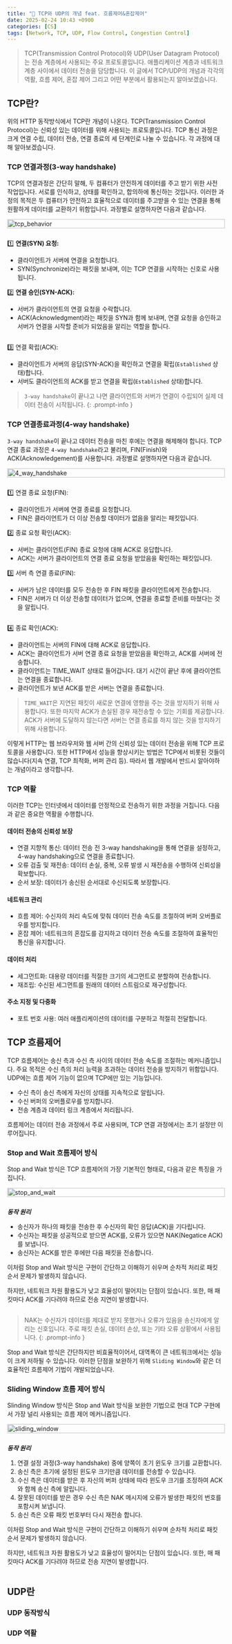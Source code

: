 ```yaml
---
title: "💬 TCP와 UDP의 개념 feat. 흐름제어&혼잡제어"
date: 2025-02-24 10:43 +0900
categories: [CS]
tags: [Network, TCP, UDP, Flow Control, Congestion Control]
---
```


> TCP(Transmission Control Protocol)와 UDP(User Datagram Protocol)는 전송 계층에서 사용되는 주요 프로토콜입니다. 애플리케이션 계층과 네트워크 계층 사이에서 데이터 전송을 담당합니다. 이 글에서 TCP/UDP의 개념과 각각의 역활, 흐름 제어, 혼잡 제어 그리고 어떤 부분에서 활용되는지 알아보겠습니다.

## TCP란?

위의 HTTP 동작방식에서 TCP란 개념이 나온다. TCP(Transmission Control Protocol)는 신뢰성 있는 데이터를 위해 사용되는 프로토콜입니다. TCP 통신 과정은 크게 연결 수립, 데이터 전송, 연결 종료의 세 단계인로 나눌 수 있습니다. 각 과정에 대해 알아보겠습니다. 

### TCP 연결과정(3-way handshake)

TCP의 연결과정은 간단히 말해, 두 컴퓨터가 안전하게 데이터를 주고 받기 위한 사전 작업입니다. 서로를 인식하고, 상태를 확인하고, 합의하에 통신하는 것입니다. 이러한 과정의 목적은 두 컴퓨터가 안전하고 효율적으로 데이터를 주고받을 수 있는 연결을 통해 원활하게 데이터를 교환하기 위함입니다. 과정별로 설명하자면 다음과 같습니다. 

<style>
  .img_container_box {
    display: flex;
    flex-wrap: wrap;
  }
  .left-div-example, .right-div-example {
    flex: 1;
    min-width: 300px; /* 최소 너비 설정 */
  }
  .left-div-example img {
    width: 100%;
    height: auto;
    padding-right: 10px;
  }
  .right-div-example {
    padding-top: 10px;
  }
  @media (max-width: 768px) {
    .right-div-example {
      flex-basis: 100%;
      order: 2;
    }
  }
</style>

<div class="img_container_box">

  <div class="left-div-example">
    <img src="https://github.com/Euihyunee/euihyunee.github.io/blob/main/_posts/img/tcp_behavior.png?raw=true" alt="tcp_behavior">
  </div>

  <div markdown="1" class="right-div-example">


1️⃣ **연결(SYN) 요청:**

- 클라이언트가 서버에 연결을 요청합니다.
- SYN(Synchronize)라는 패킷을 보내며, 이는 TCP 연결을 시작하는 신호로 사용됩니다.

2️⃣ **연결 승인(SYN-ACK):**

- 서버가 클라이언트의 연결 요청을 수락합니다.
- ACK(Acknowledgment)라는 패킷을 SYN과 함께 보내며, 연결 요청을 승인하고 서버가 연결을 시작할 준비가 되었음을 알리는 역할을 합니다.



</div>
</div>


3️⃣ 연결 확립(ACK):
- 클라이언트가 서버의 응답(SYN-ACK)을 확인하고 연결을 확립(`Established` 상태)합니다. 
- 서버도 클라이언트의 ACK를 받고 연결을 확립(`Established` 상태)합니다.

> `3-way handshake`이 끝나고 나면 클라이언트와 서버가 연결이 수립되어 실제 데이터 전송이 시작됩니다. 
{: .prompt-info }


### TCP 연결종료과정(4-way handshake)

`3-way handshake`이 끝나고 데이터 전송을 마친 후에는 연결을 해제해야 합니다. TCP 연결 종료 과정은 `4-way handshake`라고 불리며, FIN(Finish)와 ACK(Acknowledgement)를 사용합니다. 과정별로 설명하자면 다음과 같습니다.

<div class="img_container_box">
  <div class="left-div-example">
    <img src="https://github.com/Euihyunee/euihyunee.github.io/blob/main/_posts/img/4_way_handshake.png?raw=true" alt="4_way_handshake">
  </div>
  <div markdown="1" class="right-div-example">

1️⃣ 연결 종료 요청(FIN):

- 클라이언트가 서버에 연결 종료를 요청합니다.
- FIN은 클라이언트가 더 이상 전송할 데이터가 없음을 알리는 패킷입니다.

2️⃣ 종료 요청 확인(ACK):

- 서버는 클라이언트(FIN) 종료 요청에 대해 ACK로 응답합니다.
- ACK는 서버가 클라이언트의 연결 종료 요청을 받았음을 확인하는 패킷입니다.

3️⃣ 서버 측 연결 종료(FIN):

- 서버가 남은 데이터를 모두 전송한 후 FIN 패킷을 클라이언트에게 전송합니다.
- FIN은 서버가 더 이상 전송할 데이터가 없으며, 연결을 종료할 준비를 마쳤다는 것을 알립니다.


</div>
</div>

4️⃣ 종료 확인(ACK):

- 클라이언트는 서버의 FIN에 대해 ACK로 응답합니다.
- ACK는 클라이언트가 서버 연결 종료 요청을 받았음을 확인하고, ACK를 서버에 전송합니다. 
- 클라이언트는 TIME_WAIT 상태로 들어갑니다. 대기 시간이 끝난 후에 클라이언트는 연결을 종료합니다.
- 클라이언트가 보낸 ACK를 받은 서버는 연결을 종료합니다.

> `TIME_WAIT`은 지연된 패킷이 새로운 연결에 영향을 주는 것을 방지하기 위해 사용합니다. 또한 마지막 ACK가 손실된 경우 재전송할 수 있는 기회를 제공합니다. ACK가 서버에 도달하지 않는다면 서버는 연결 종료를 하지 않는 것을 방지하기 위해 사용합니다.

이렇게 HTTP는 웹 브라우저와 웹 서버 간의 신뢰성 있는 데이터 전송을 위해 TCP 프로토콜을 사용합니다. 또한 HTTP에서 성능을 향상시키는 방법은 TCP에서 비롯된 것들이 많습니다(지속 연결, TCP 최적화, 버퍼 관리 등). 따라서 웹 개발에서 반드시 알아야하는 개념이라고 생각합니다.

### TCP 역활

이러한 TCP는 인터넷에서 데이터를 안정적으로 전송하기 위한 과정을 거칩니다. 다음과 같은 중요한 역활을 수행합니다.
    
#### 데이터 전송의 신뢰성 보장 

- 연결 지향적 통신: 데이터 전송 전 3-way handshaking을 통해 연결을 설정하고, 4-way handshaking으로 연결을 종료합니다.
- 오류 검출 및 재전송: 데이터 손실, 중복, 오류 발생 시 재전송을 수행하여 신뢰성을 확보합니다.
- 순서 보장: 데이터가 송신된 순서대로 수신되도록 보장합니다.

#### 네트워크 관리

- 흐름 제어: 수신자의 처리 속도에 맞춰 데이터 전송 속도를 조절하여 버퍼 오버플로우를 방지합니다.
- 혼잡 제어: 네트워크의 혼잡도를 감지하고 데이터 전송 속도를 조절하여 효율적인 통신을 유지합니다.

#### 데이터 처리 

- 세그먼트화: 대용량 데이터를 적절한 크기의 세그먼트로 분할하여 전송합니다.
- 재조립: 수신된 세그먼트를 원래의 데이터 스트림으로 재구성합니다.

#### 주소 지정 및 다중화

- 포트 번호 사용: 여러 애플리케이션의 데이터를 구분하고 적절히 전달합니다.


## TCP 흐름제어

TCP 흐름제어는 송신 측과 수신 측 사이의 데이터 전송 속도를 조절하는 메커니즘입니다. 주요 목적은 수신 측의 처리 능력을 초과하는 데이터 전송을 방지하기 위함입니다. UDP에는 흐름 제어 기능이 없으며 TCP에만 있는 기능입니다.

- 수신 측이 송신 측에게 자신의 상태를 지속적으로 알립니다.
- 수신 버퍼의 오버플로우를 방지합니다.
- 전송 계층과 데이터 링크 계층에서 처리됩니다.

흐름제어는 데이터 전송 과정에서 주로 사용되며, TCP 연결 과정에서는 초기 설정만 이루어집니다.

### Stop and Wait 흐름제어 방식

Stop and Wait 방식은 TCP 흐름제어의 가장 기본적인 형태로, 다음과 같은 특징을 가집니다.

<div class="img_container_box">

  <div class="left-div-example">
    <img src="https://github.com/Euihyunee/euihyunee.github.io/blob/main/_posts/img/stop_and_wait.png?raw=true" alt="stop_and_wait">
  </div>

  <div markdown="1" class="right-div-example">

***동작 원리***

- 송신자가 하나의 패킷을 전송한 후 수신자의 확인 응답(ACK)을 기다립니다.
- 수신자는 패킷을 성공적으로 받으면 ACK를, 오류가 있으면 NAK(Negatice ACK)를 보냅니다.
- 송신자는 ACK를 받은 후에만 다음 패킷을 전송합니다.

이처럼 Stop and Wait 방식은 구현이 간단하고 이해하기 쉬우며 순차적 처리로 패킷 순서 문제가 발생하지 않습니다.  

하지만, 네트워크 자원 활용도가 낮고 효율성이 떨어지는 단점이 있습니다. 또한, 매 패킷마다 ACK를 기다려야 하므로 전송 지연이 발생합니다.

</div>
</div>


> NAK는 수신자가 데이터를 제대로 받지 못했거나 오류가 있음을 송신자에게 알리는 신호입니다. 주로 패킷 손실, 데이터 손상, 또는 기타 오류 상황에서 사용됩니다.
{: .prompt-info }


Stop and Wait 방식은 간단하지만 비효율적이어서, 대역폭이 큰 네트워크에서는 성능이 크게 저하될 수 있습니다. 이러한 단점을 보완하기 위해 `Sliding Window`와 같은 더 효율적인 흐름제어 기법이 개발되었습니다.

### Sliding Window 흐름 제어 방식

Slinding Window 방식은 Stop and Wait 방식을 보완한 기법으로 현대 TCP 구현에서 가장 널리 사용되는 흐름 제어 메커니즘입니다.

<div class="img_container_box">

  <div class="left-div-example">
    <img src="https://github.com/Euihyunee/euihyunee.github.io/blob/main/_posts/img/sliding_window.png?raw=true" alt="sliding_window">
  </div>

  <div markdown="1" class="right-div-example">

***동작 원리***

1. 연결 설정 과정(3-way handshake) 중에 양쪽이 초기 윈도우 크기를 교환합니다.
2. 송신 측은 초기에 설정된 윈도우 크기만큼 데이터를 전송할 수 있습니다.
3. 수신 측은 데이터를 받은 후 자신의 버퍼 상태에 따라 윈도우 크기를 조정하여 ACK와 함께 송신 측에 알립니다.
4. 잘못된 데이터를 받은 경우 수신 측은 NAK 메시지에 오류가 발생한 패킷의 번호를 포함시켜 보냅니다.
5. 송신 측은 오류 패킷 번호부터 다시 재전송 합니다.

이처럼 Stop and Wait 방식은 구현이 간단하고 이해하기 쉬우며 순차적 처리로 패킷 순서 문제가 발생하지 않습니다.  

하지만, 네트워크 자원 활용도가 낮고 효율성이 떨어지는 단점이 있습니다. 또한, 매 패킷마다 ACK를 기다려야 하므로 전송 지연이 발생합니다.

</div>
</div>

## UDP란

### UDP 동작방식

### UDP 역활

